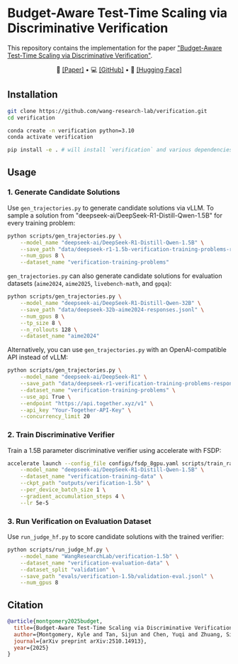 # Budget-Aware Test-Time Scaling via Discriminative Verification

This repository contains the implementation for the paper ["Budget-Aware Test-Time Scaling via Discriminative Verification"](https://arxiv.org/pdf/2510.14913).

<p align="center">
  📃 <a href="https://arxiv.org/abs/2510.14913" target="_blank">[Paper]</a> • 💻 <a href="https://github.com/wang-research-lab/verification" target="_blank">[GitHub]</a> • 🤗 <a href="https://huggingface.co/collections/WangResearchLab/verification-68f1abb00d7f3f7ef6e83ff3" target="_blank">[Hugging Face]</a>
</p>

## Installation

```bash
git clone https://github.com/wang-research-lab/verification.git
cd verification

conda create -n verification python=3.10
conda activate verification

pip install -e . # will install `verification` and various dependencies
```

## Usage

### 1. Generate Candidate Solutions

Use `gen_trajectories.py` to generate candidate solutions via vLLM. To sample a solution from "deepseek-ai/DeepSeek-R1-Distill-Qwen-1.5B" for every training problem:

```bash
python scripts/gen_trajectories.py \
    --model_name "deepseek-ai/DeepSeek-R1-Distill-Qwen-1.5B" \
    --save_path "data/deepseek-r1-1.5b-verification-training-problems-responses.jsonl" \
    --num_gpus 8 \
    --dataset_name "verification-training-problems"
```

`gen_trajectories.py` can also generate candidate solutions for evaluation datasets (`aime2024`, `aime2025`, `livebench-math`, and `gpqa`):

```bash
python scripts/gen_trajectories.py \
    --model_name "deepseek-ai/DeepSeek-R1-Distill-Qwen-32B" \
    --save_path "data/deepseek-32b-aime2024-responses.jsonl" \
    --num_gpus 8 \
    --tp_size 8 \
    --n_rollouts 128 \
    --dataset_name "aime2024"
```

Alternatively, you can use `gen_trajectories.py` with an OpenAI-compatible API instead of vLLM:

```bash
python scripts/gen_trajectories.py \
    --model_name "deepseek-ai/DeepSeek-R1" \
    --save_path "data/deepseek-r1-verification-training-problems-responses.jsonl" \
    --dataset_name "verification-training-problems" \
    --use_api True \
    --endpoint "https://api.together.xyz/v1" \
    --api_key "Your-Together-API-Key" \
    --concurrency_limit 20
```


### 2. Train Discriminative Verifier

Train a 1.5B parameter discriminative verifier using accelerate with FSDP:

```bash
accelerate launch --config_file configs/fsdp_8gpu.yaml scripts/train_ranking.py \
    --model_name "deepseek-ai/DeepSeek-R1-Distill-Qwen-1.5B" \
    --dataset_name "verification-training-data" \
    --ckpt_path "outputs/verification-1.5b" \
    --per_device_batch_size 1 \
    --gradient_accumulation_steps 4 \
    --lr 5e-5
```

### 3. Run Verification on Evaluation Dataset

Use `run_judge_hf.py` to score candidate solutions with the trained verifier:

```bash
python scripts/run_judge_hf.py \
    --model_name "WangResearchLab/verification-1.5b" \
    --dataset_name "verification-evaluation-data" \
    --dataset_split "validation" \
    --save_path "evals/verification-1.5b/validation-eval.jsonl" \
    --num_gpus 8
```

## Citation

```bibtex
@article{montgomery2025budget,
  title={Budget-Aware Test-Time Scaling via Discriminative Verification},
  author={Montgomery, Kyle and Tan, Sijun and Chen, Yuqi and Zhuang, Siyuan and Zhang, Tianjun and Popa, Raluca Ada and Wang, Chenguang},
  journal={arXiv preprint arXiv:2510.14913},
  year={2025}
}
```
